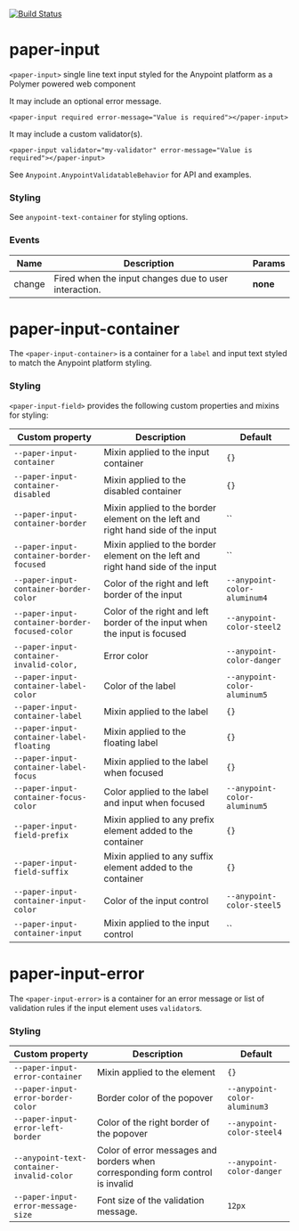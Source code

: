 [![Build Status](https://travis-ci.org/advanced-rest-client/paper-input.svg?branch=stage)](https://travis-ci.org/advanced-rest-client/paper-input)  

# paper-input

`<paper-input>` single line text input styled for the Anypoint platform as a Polymer
powered web component

It may include an optional error message.
```
<paper-input required error-message="Value is required"></paper-input>
```

It may include a custom validator(s).
```
<paper-input validator="my-validator" error-message="Value is required"></paper-input>
```
See `Anypoint.AnypointValidatableBehavior` for API and examples.

### Styling

See `anypoint-text-container` for styling options.



### Events
| Name | Description | Params |
| --- | --- | --- |
| change | Fired when the input changes due to user interaction. | __none__ |
# paper-input-container


The `<paper-input-container>` is a container for a `label` and input text styled to match the
Anypoint platform styling.

### Styling

`<paper-input-field>` provides the following custom properties and mixins for styling:

Custom property | Description | Default
----------------|-------------|----------
`--paper-input-container` | Mixin applied to the input container | `{}`
`--paper-input-container-disabled` | Mixin applied to the disabled container | `{}`
`--paper-input-container-border` | Mixin applied to the border element on the left and right hand side of the input | ``
`--paper-input-container-border-focused` | Mixin applied to the border element on the left and right hand side of the input | ``
`--paper-input-container-border-color` | Color of the right and left border of the input | `--anypoint-color-aluminum4`
`--paper-input-container-border-focused-color` | Color of the right and left border of the input when the input is focused | `--anypoint-color-steel2`
`--paper-input-container-invalid-color,` | Error color | `--anypoint-color-danger`
`--paper-input-container-label-color` | Color of the label | `--anypoint-color-aluminum5`
`--paper-input-container-label` | Mixin applied to the label | `{}`
`--paper-input-container-label-floating` | Mixin applied to the floating label | `{}`
`--paper-input-container-label-focus` | Mixin applied to the label when focused | `{}`
`--paper-input-container-focus-color` | Color applied to the label and input when focused | `--anypoint-color-aluminum5`
`--paper-input-field-prefix` | Mixin applied to any prefix element added to the container | `{}`
`--paper-input-field-suffix` | Mixin applied to any suffix element added to the container | `{}`
`--paper-input-container-input-color` | Color of the input control | `--anypoint-color-steel5`
`--paper-input-container-input` | Mixin applied to the input control | ``

# paper-input-error

The `<paper-input-error>` is a container for an error message or list of validation
rules if the input element uses `validator`s.

### Styling

Custom property | Description | Default
----------------|-------------|----------
`--paper-input-error-container` | Mixin applied to the element | `{}`
`--paper-input-error-border-color` | Border color of the popover | `--anypoint-color-aluminum3`
`--paper-input-error-left-border` | Color of the right border of the popover | `--anypoint-color-steel4`
`--anypoint-text-container-invalid-color` | Color of error messages and borders when corresponding form control is invalid | `--anypoint-color-danger`
`--paper-input-error-message-size` | Font size of the validation message. | `12px`

